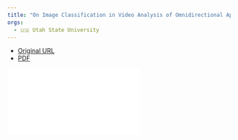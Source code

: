 ```yaml
---
title: "On Image Classification in Video Analysis of Omnidirectional Apis Mellifera Traffic: Random Reinforced Forests vs. Shallow Convolutional Networks"
orgs:
  - 🇺🇸 Utah State University
---
```

- [Original URL](https://www.mdpi.com/2076-3417/11/17/8141)
- [PDF](pdfs/applsci-11-08141-v3.pdf)

![](pdfs/applsci-11-08141-v3.pdf)